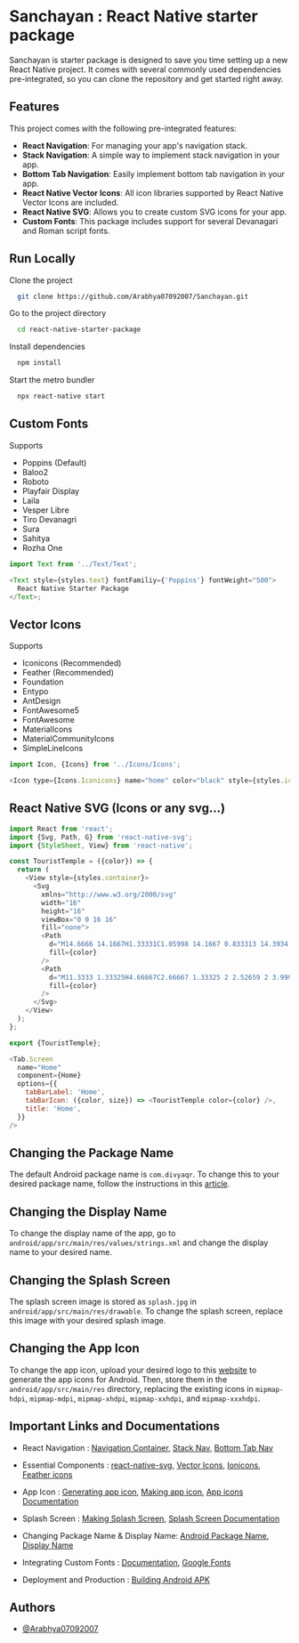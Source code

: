 # Sanchayan : React Native starter package

Sanchayan is starter package is designed to save you time setting up a new React Native project. It comes with several commonly used dependencies pre-integrated, so you can clone the repository and get started right away.

## Features

This project comes with the following pre-integrated features:

- **React Navigation**: For managing your app's navigation stack.
- **Stack Navigation**: A simple way to implement stack navigation in your app.
- **Bottom Tab Navigation**: Easily implement bottom tab navigation in your app.
- **React Native Vector Icons**: All icon libraries supported by React Native Vector Icons are included.
- **React Native SVG**: Allows you to create custom SVG icons for your app.
- **Custom Fonts**: This package includes support for several Devanagari and Roman script fonts.

## Run Locally

Clone the project

```bash
  git clone https://github.com/Arabhya07092007/Sanchayan.git
```

Go to the project directory

```bash
  cd react-native-starter-package
```

Install dependencies

```bash
  npm install
```

Start the metro bundler

```bash
  npx react-native start
```

## Custom Fonts

Supports

- Poppins (Default)
- Baloo2
- Roboto
- Playfair Display
- Laila
- Vesper Libre
- Tiro Devanagri
- Sura
- Sahitya
- Rozha One

```javascript
import Text from '../Text/Text';

<Text style={styles.text} fontFamiliy={'Poppins'} fontWeight="500">
  React Native Starter Package
</Text>;
```

## Vector Icons

Supports

- Iconicons (Recommended)
- Feather (Recommended)
- Foundation
- Entypo
- AntDesign
- FontAwesome5
- FontAwesome
- MaterialIcons
- MaterialCommunityIcons
- SimpleLineIcons

```javascript
import Icon, {Icons} from '../Icons/Icons';

<Icon type={Icons.Iconicons} name="home" color="black" style={styles.icon} />;
```

## React Native SVG (Icons or any svg...)

```javascript
import React from 'react';
import {Svg, Path, G} from 'react-native-svg';
import {StyleSheet, View} from 'react-native';

const TouristTemple = ({color}) => {
  return (
    <View style={styles.container}>
      <Svg
        xmlns="http://www.w3.org/2000/svg"
        width="16"
        height="16"
        viewBox="0 0 16 16"
        fill="none">
        <Path
          d="M14.6666 14.1667H1.33331C1.05998 14.1667 0.833313 14.3934 0.833313 14.6667C0.833313 14.9401 1.05998 15.1667 1.33331 15.1667H14.6666C14.94 15.1667 15.1666 14.9401 15.1666 14.6667C15.1666 14.3934 14.94 14.1667 14.6666 14.1667Z"
          fill={color}
        />
        <Path
          d="M11.3333 1.33325H4.66667C2.66667 1.33325 2 2.52659 2 3.99992V14.6666H6V10.6266C6 10.2799 6.28 9.99992 6.62667 9.99992H9.38C9.72 9.99992 10.0067 10.2799 10.0067 10.6266V14.6666H14.0067V3.99992C14 2.52659 13.3333 1.33325 11.3333 1.33325ZM9.66667 6.16659H8.5V7.33325C8.5 7.60659 8.27333 7.83325 8 7.83325C7.72667 7.83325 7.5 7.60659 7.5 7.33325V6.16659H6.33333C6.06 6.16659 5.83333 5.93992 5.83333 5.66659C5.83333 5.39325 6.06 5.16659 6.33333 5.16659H7.5V3.99992C7.5 3.72659 7.72667 3.49992 8 3.49992C8.27333 3.49992 8.5 3.72659 8.5 3.99992V5.16659H9.66667C9.94 5.16659 10.1667 5.39325 10.1667 5.66659C10.1667 5.93992 9.94 6.16659 9.66667 6.16659Z"
          fill={color}
        />
      </Svg>
    </View>
  );
};

export {TouristTemple};
```

```javascript
<Tab.Screen
  name="Home"
  component={Home}
  options={{
    tabBarLabel: 'Home',
    tabBarIcon: ({color, size}) => <TouristTemple color={color} />,
    title: 'Home',
  }}
/>
```

## Changing the Package Name

The default Android package name is `com.divyaqr`. To change this to your desired package name, follow the instructions in this [article](https://dev.to/karanpratapsingh/quick-guide-for-updating-package-name-in-react-native-3ei3).

## Changing the Display Name

To change the display name of the app, go to `android/app/src/main/res/values/strings.xml` and change the display name to your desired name.

## Changing the Splash Screen

The splash screen image is stored as `splash.jpg` in `android/app/src/main/res/drawable`. To change the splash screen, replace this image with your desired splash image.

## Changing the App Icon

To change the app icon, upload your desired logo to this [website](https://www.appicon.co/#app-icon) to generate the app icons for Android. Then, store them in the `android/app/src/main/res` directory, replacing the existing icons in `mipmap-hdpi`, `mipmap-mdpi`, `mipmap-xhdpi`, `mipmap-xxhdpi`, and `mipmap-xxxhdpi`.

## Important Links and Documentations

- React Navigation : [Navigation Container](https://reactnavigation.org/docs/getting-started/), [Stack Nav](https://reactnavigation.org/docs/stack-navigator/), [Bottom Tab Nav](https://reactnavigation.org/docs/bottom-tab-navigator/)

- Essential Components : [react-native-svg](https://www.npmjs.com/package/react-native-svg), [Vector Icons](https://www.npmjs.com/package/react-native-vector-icons), [Ionicons](https://ionic.io/ionicons), [Feather icons](https://feathericons.com/)
- App Icon : [Generating app icon](https://www.appicon.co/#app-icon), [Making app icon](https://www.canva.com/design/DAFx50eOBi8/M7SAVM1nlNJC2oHaoXiWZQ/edit), [App icons Documentation](https://medium.com/@ansonmathew/app-icon-in-react-native-ios-and-android-6165757e3fdb)
- Splash Screen : [Making Splash Screen](https://www.canva.com/design/DAFydbI3hXw/xyEZQ47ztCEIRWwgm5Ra0g/edit), [Splash Screen Documentation](https://blog.logrocket.com/building-splash-screens-react-native/#what-splash-screen)
- Changing Package Name & Display Name: [Android Package Name](https://dev.to/karanpratapsingh/quick-guide-for-updating-package-name-in-react-native-3ei3), [Display Name](https://hemanthkollanur.medium.com/how-to-change-rename-the-app-name-in-react-native-in-android-and-ios-7486653b3362#:~:text=React%20Native%20series&text=To%20change%20the%20display%20name,with%20your%20desired%20app%20name.)
- Integrating Custom Fonts : [Documentation](https://blog.logrocket.com/adding-custom-fonts-react-native/), [Google Fonts](https://fonts.google.com/)
- Deployment and Production : [Building Android APK](https://medium.com/geekculture/react-native-generate-apk-debug-and-release-apk-4e9981a2ea51)

## Authors

- [@Arabhya07092007](https://github.com/Arabhya07092007?tab=overview&from=2024-02-01&to=2024-02-13e)
